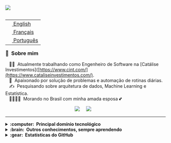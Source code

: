 <img src="images/svg/header_pt.svg"></img>

<table align="right">
 <tr><td><a href="README.md"><img src="images/us-flag.png" height="13"> English</a></td></tr>
 <tr><td><a href="README_fr.md"><img src="images/fr-flag.png" height="13"> Français</a></td></tr>
 <tr><td><a href="README_pt.md"><img src="images/br-flag.png" height="13"> Português</a></td></tr>
</table>

### :space_invader: &nbsp;Sobre mim

&nbsp;&nbsp;&nbsp;:technologist: &nbsp;Atualmente trabalhando como Engenheiro de Software na [Catálise Investimentos]([https://www.cint.com/](https://www.cataliseinvestimentos.com/). \
&nbsp;&nbsp;&nbsp;:heartbeat: &nbsp;Apaixonado por solução de problemas e automação de rotinas diárias.\
&nbsp;&nbsp;&nbsp;:writing_hand: &nbsp;Pesquisando sobre arquitetura de dados, Machine Learning e Estatística.\
&nbsp;&nbsp;&nbsp;:family_man_woman_girl_girl: &nbsp;Morando no Brasil com minha amada esposa :two_hearts:

<p align="center">
  <a href="https://www.instagram.com/eduzera_bm/"><img src="https://img.shields.io/badge/instagram-%23dc2743.svg?&style=for-the-badge&logo=instagram&logoColor=white" /></a>&nbsp;&nbsp;&nbsp;&nbsp;
  <a href="https://www.linkedin.com/in/eduardo-miolla/"><img src="https://img.shields.io/badge/linkedin-%230077B5.svg?&style=for-the-badge&logo=linkedin&logoColor=white" /></a>&nbsp;&nbsp;&nbsp;&nbsp;
</p>

<hr/>

<details>
  <summary><b>:computer: &nbsp;Principal domínio tecnológico</b></summary>
  <br/>
  <!-- Adicionar as badges com as tecnologias que você usa -->
  ![Java](https://img.shields.io/badge/JAVA-007396.svg?&style=flat&logo=java&logoColor=white)&nbsp;
  ![JSF](https://img.shields.io/badge/JSF-323330.svg?&style=flat&logo=eclipse&logoColor=white)&nbsp;
  ![Primefaces](https://img.shields.io/badge/PRIMEFACES-039BE5.svg?&style=flat&logoColor=white)&nbsp;
  <!-- Mais badges -->
</details>

<details>
  <summary><b>:brain: &nbsp;Outros conhecimentos, sempre aprendendo</b></summary>
  <br/>
  <!-- Adicionar mais badges de tecnologias que você está aprendendo -->
  ![Kotlin](https://img.shields.io/badge/KOTLIN-0095D5.svg?&style=flat&logo=kotlin&logoColor=white)&nbsp;
  ![Firebase](https://img.shields.io/badge/FIREBASE-FFCA28.svg?&style=flat&logo=firebase&logoColor=black)&nbsp;
  <!-- Mais badges -->
</details>

<details>
  <summary><b>:gear: &nbsp;Estatísticas do GitHub</b></summary>
  <br/>
    <p align="center">
        <img height="137px" src="https://github-readme-streak-stats.herokuapp.com/?user=brunotacca&hide_border=true&theme=nightowl" />
    </p>
</details>

